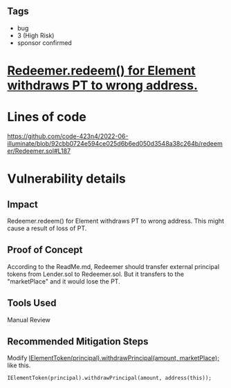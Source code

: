 ## Tags

- bug
- 3 (High Risk)
- sponsor confirmed

# [Redeemer.redeem() for Element withdraws PT to wrong address.](https://github.com/code-423n4/2022-06-illuminate-findings/issues/182) 

# Lines of code

https://github.com/code-423n4/2022-06-illuminate/blob/92cbb0724e594ce025d6b6ed050d3548a38c264b/redeemer/Redeemer.sol#L187


# Vulnerability details

## Impact
Redeemer.redeem() for Element withdraws PT to wrong address.
This might cause a result of loss of PT.


## Proof of Concept
According to the ReadMe.md, Redeemer should transfer external principal tokens from Lender.sol to Redeemer.sol.
But it transfers to the "marketPlace" and it would lose the PT.


## Tools Used
Manual Review


## Recommended Mitigation Steps
Modify [IElementToken(principal).withdrawPrincipal(amount, marketPlace);](https://github.com/code-423n4/2022-06-illuminate/blob/92cbb0724e594ce025d6b6ed050d3548a38c264b/redeemer/Redeemer.sol#L187) like this.

```
IElementToken(principal).withdrawPrincipal(amount, address(this));
```

